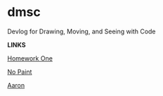 # dmsc
Devlog for Drawing, Moving, and Seeing with Code

**LINKS**

[Homework One](2021-02-11-week-one-hw.md)

[No Paint](2021-02-15-no-paint.md)

[Aaron](2021-02-17-aaron.md)
